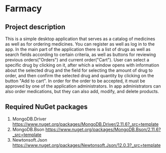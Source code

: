 # Farmacy

## Project description
This is a simple desktop application that serves as a catalog of medicines as well as for ordering medicines. You can register as well as log in to the app. 
In the main part of the application there is a list of drugs as well as search fields according to certain criteria, as well as buttons for reviewing previous orders("Orders") and current order("Cart"). User can select a specific drug by clicking on it, after which a window opens with information about the selected drug and the field for selecting the amount of drug to order, and then confirm the selected drug and quantity by clicking on the button "Add to cart". In order for the order to be accepted, it must be approved by one of the application administrators. In app administrators can also order medications, but they can also add, modify, and delete products.

## Required NuGet packages
1. MongoDB.Driver     https://www.nuget.org/packages/MongoDB.Driver/2.11.6?_src=template
2. MongoDB.Bson       https://www.nuget.org/packages/MongoDB.Bson/2.11.6?_src=template
3. Newtonsoft.Json    https://www.nuget.org/packages/Newtonsoft.Json/12.0.3?_src=template
